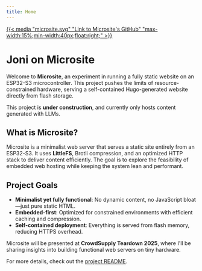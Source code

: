 ```yaml
---
title: Home
---
```


<a href=https://github.com/averagewagon/microsite>{{< media "microsite.svg" "Link to Microsite's GitHub" "max-width:15%;min-width:40px;float:right;" >}}</a>

# Joni on Microsite

Welcome to **Microsite**, an experiment in running a fully static website on an
ESP32-S3 microcontroller. This project pushes the limits of resource-constrained
hardware, serving a self-contained Hugo-generated website directly from flash
storage.

This project is **under construction**, and currently only hosts content
generated with LLMs.

## What is Microsite?

Microsite is a minimalist web server that serves a static site entirely from an
ESP32-S3. It uses **LittleFS**, Brotli compression, and an optimized HTTP stack
to deliver content efficiently. The goal is to explore the feasibility of
embedded web hosting while keeping the system lean and performant.

## Project Goals

- **Minimalist yet fully functional**: No dynamic content, no JavaScript
  bloat—just pure static HTML.
- **Embedded-first**: Optimized for constrained environments with efficient
  caching and compression.
- **Self-contained deployment**: Everything is served from flash memory,
  reducing HTTPS overhead.

Microsite will be presented at **CrowdSupply Teardown 2025**, where I'll be
sharing insights into building functional web servers on tiny hardware.

For more details, check out the [project README](https://joni-on-micro.site).
